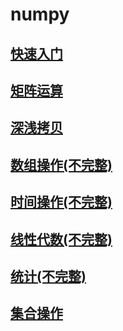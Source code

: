 # numpy

## [快速入门](quickstart.ipynb)
## [矩阵运算](matrix.ipynb)
## [深浅拷贝](copy.ipynb)
## [数组操作(不完整)](array_operation.ipynb)
## [时间操作(不完整)](time_operation.ipynb)
## [线性代数(不完整)](linalg.ipynb)
## [统计(不完整)](statistics.ipynb)
## [集合操作](set.ipynb)